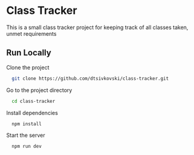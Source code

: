 
# Class Tracker

This is a small class tracker project for keeping track of all classes taken, unmet requirements


## Run Locally

Clone the project

```bash
  git clone https://github.com/dtsivkovski/class-tracker.git
```

Go to the project directory

```bash
  cd class-tracker
```

Install dependencies

```bash
  npm install
```

Start the server

```bash
  npm run dev
```

